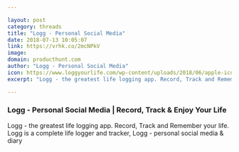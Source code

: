 ```yaml
---

layout: post
category: threads
title: "Logg - Personal Social Media"
date: 2018-07-13 10:05:07
link: https://vrhk.co/2mcNPkV
image: 
domain: producthunt.com
author: "Logg - Personal Social Media"
icon: https://www.loggyourlife.com/wp-content/uploads/2018/06/apple-icon-57x57.png
excerpt: "Logg - the greatest life logging app. Record, Track and Remember your life. Logg is a complete life logger and tracker, Logg - personal social media &amp; diary"

---
```


### Logg - Personal Social Media | Record, Track &amp; Enjoy Your Life

Logg - the greatest life logging app. Record, Track and Remember your life. Logg is a complete life logger and tracker, Logg - personal social media &amp; diary